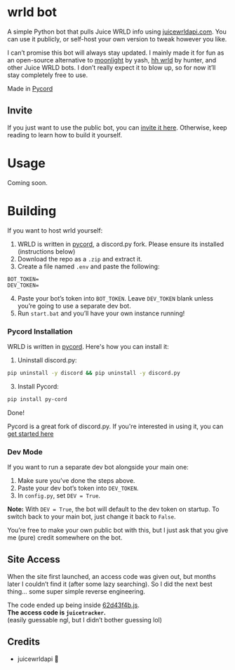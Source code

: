 # wrld bot
A simple Python bot that pulls Juice WRLD info using [juicewrldapi.com](https://juicewrldapi.com). You can use it publicly, or self-host your own version to tweak however you like.  

I can’t promise this bot will always stay updated. I mainly made it for fun as an open-source alternative to [moonlight](https://discord.gg/YTWdnuNTbk) by yash, [hh wrld](https://discord.gg/P5nCDdMnBV) by hunter, and other Juice WRLD bots. I don’t really expect it to blow up, so for now it’ll stay completely free to use.  

Made in [Pycord](https://pycord.dev/)

## Invite
If you just want to use the public bot, you can [invite it here](). Otherwise, keep reading to learn how to build it yourself.  

# Usage
Coming soon.  

# Building
If you want to host wrld yourself: 
1. WRLD is written in [pycord](https://pycord.dev/), a discord.py fork. Please ensure its installed (instructions below)
2. Download the repo as a `.zip` and extract it.  
3. Create a file named `.env` and paste the following:  
```env
BOT_TOKEN=
DEV_TOKEN=
```
4. Paste your bot’s token into `BOT_TOKEN`. Leave `DEV_TOKEN` blank unless you’re going to use a separate dev bot.
5. Run `start.bat` and you’ll have your own instance running!

### Pycord Installation
WRLD is written in [pycord](https://pycord.dev/). Here's how you can install it:
1. Uninstall discord.py:
```bash
pip uninstall -y discord && pip uninstall -y discord.py
```
3. Install Pycord:
```bash
pip install py-cord
```
Done!

Pycord is a great fork of discord.py. If you're interested in using it, you can [get started here](https://guide.pycord.dev/introduction)

### Dev Mode
If you want to run a separate dev bot alongside your main one:
1. Make sure you’ve done the steps above.  
2. Paste your dev bot’s token into `DEV_TOKEN`.  
3. In `config.py`, set `DEV = True`.  

**Note:** With `DEV = True`, the bot will default to the dev token on startup. To switch back to your main bot, just change it back to `False`.  

You’re free to make your own public bot with this, but I just ask that you give me (pure) credit somewhere on the bot.  

## Site Access
When the site first launched, an access code was given out, but months later I couldn’t find it (after some lazy searching). So I did the next best thing… some super simple reverse engineering.  

The code ended up being inside [62d43f4b.js](https://juicewrldapi.com/assets/index.62d43f4b.js).  
**The access code is `juicetracker`.**  
(easily guessable ngl, but I didn’t bother guessing lol)  

## Credits
- juicewrldapi 💖  
